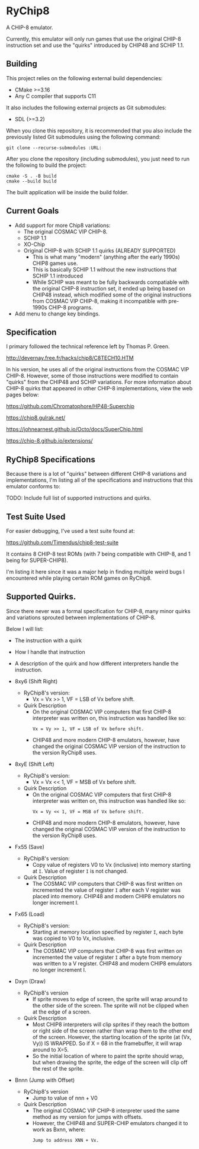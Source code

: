 # RyChip8
A CHIP-8 emulator. 

Currently, this emulator will only run games that use the original CHIP-8 instruction set and use the "quirks" introduced by CHIP48 and SCHIP 1.1.


## Building
This project relies on the following external build dependencies:
- CMake >=3.16 
- Any C compiler that supports C11

It also includes the following external projects as Git submodules:
- SDL (>=3.2)

When you clone this repository, it is recommended that you also include the previously listed Git submodules using the following command: 
```
git clone --recurse-submodules :URL:
```

After you clone the repository (including submodules), you just need to run the following to build the project:
```
cmake -S . -B build
cmake --build build
```

The built application will be inside the build folder.


## Current Goals
- Add support for more Chip8 variations:
  - The original COSMAC VIP CHIP-8.
  - SCHIP 1.1 
  - XO-Chip 
  - Original CHIP-8 with SCHIP 1.1 quirks (ALREADY SUPPORTED)
    - This is what many "modern" (anything after the early 1990s) CHIP8 games use.
    - This is basically SCHIP 1.1 without the new instructions that SCHIP 1.1 introduced
    - While SCHIP was meant to be fully backwards compatiable with the original CHIP-8 instruction set, it ended up being based on CHIP48 instead, which modified some of the original instructions from COSMAC VIP CHIP-8, making it incompatible with pre-1990s CHIP-8 programs.
- Add menu to change key bindings.


## Specification
I primary followed the technical reference left by Thomas P. Green. 

http://devernay.free.fr/hacks/chip8/C8TECH10.HTM

In his version, he uses all of the original instructions from the COSMAC VIP CHIP-8. However, some of those instructions were modified to contain "quirks" from the CHIP48 and SCHIP variations. For more information about CHIP-8 quirks that appeared in other CHIP-8 implementations, view the web pages below:

https://github.com/Chromatophore/HP48-Superchip

https://chip8.gulrak.net/

https://johnearnest.github.io/Octo/docs/SuperChip.html

https://chip-8.github.io/extensions/


## RyChip8 Specifications
Because there is a lot of "quirks" between different CHIP-8 variations and implementations, I'm listing all of the specifications and instructions that this emulator conforms to:

TODO: Include full list of supported instructions and quirks.



## Test Suite Used
For easier debugging, I've used a test suite found at:

https://github.com/Timendus/chip8-test-suite

It contains 8 CHIP-8 test ROMs (with 7 being compatible with CHIP-8, and 1 being for SUPER-CHIP8).

I'm listing it here since it was a major help in finding multiple weird bugs I encountered while playing certain ROM games on RyChip8.


## Supported Quirks.
Since there never was a formal specification for CHIP-8, many minor quirks
and variations sprouted between implementations of CHIP-8. 


Below I will list:
  - The instruction with a quirk
  - How I handle that instruction
  - A description of the quirk and how different interpreters handle the instruction.


- 8xy6 (Shift Right)
  - RyChip8's version:
    - Vx = Vx >> 1, VF = LSB of Vx before shift.
  - Quirk Description
    - On the original COSMAC VIP computers that first CHIP-8 interpreter was written on, this instruction was handled like so: 
      ```
      Vx = Vy >> 1, VF = LSB of Vx before shift. 
      ```
    - CHIP48 and more modern CHIP-8 emulators, however, have changed the original COSMAC VIP version of the instruction to the version RyChip8 uses.
    

- 8xyE (Shift Left)
  - RyChip8's version:
    - Vx = Vx << 1, VF = MSB of Vx before shift.
  - Quirk Description
    - On the original COSMAC VIP computers that first CHIP-8 interpreter was written on, this instruction was handled like so: 
      ```
      Vx = Vy << 1, VF = MSB of Vx before shift. 
      ```
    - CHIP48 and more modern CHIP-8 emulators, however, have changed the original COSMAC VIP version of the instruction to the version RyChip8 uses.

- Fx55 (Save)
  - RyChip8's version:
    - Copy value of registers V0 to Vx (inclusive) into memory starting at `I`. Value of register `I` is not changed.
  - Quirk Description
    - The COSMAC VIP computers that CHIP-8 was first written on incremented the value of register `I` after each V register was placed into memory. CHIP48 and modern CHIP8 emulators no longer increment I.

- Fx65 (Load)
  - RyChip8's version:
    - Starting at memory location specified by register `I`, each byte was copied to V0 to Vx, inclusive.
  - Quirk Description
    - The COSMAC VIP computers that CHIP-8 was first written on incremented the value of register `I` after a byte from memory was written to a V register. CHIP48 and modern CHIP8 emulators no longer increment I.

- Dxyn (Draw) 
  - RyChip8's version
    - If sprite moves to edge of screen, the sprite will wrap around to the other side of the screen. The sprite will not be clipped when at the edge of a screen.
  - Quirk Description
    - Most CHIP8 interpreters will clip sprites if they reach the bottom or right side of the screen rather than wrap them to the other end of the screen. However, the starting location of the sprite (at (Vx, Vy)) IS WRAPPED. So if X = 68 in the framebuffer, it will wrap around to X=5.
    - So the initial location of where to paint the sprite should wrap, but when drawing the sprite, the edge of the screen will clip off the rest of the sprite.


- Bnnn (Jump with Offset)
  - RyChip8's version
    - Jump to value of nnn + V0
  - Quirk Description
    - The original COSMAC VIP CHIP-8 interpreter used the same method as my version for jumps with offsets. 
    - However, the CHIP48 and SUPER-CHIP emulators changed it to work as Bxnn, where:
      ```
      Jump to address XNN + Vx.
      ```



